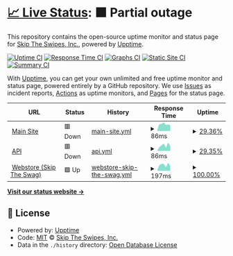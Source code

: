# [📈 Live Status](https://status2.skiptheswipes.com): <!--live status--> **🟧 Partial outage**

This repository contains the open-source uptime monitor and status page for [Skip The Swipes, Inc.](https://skiptheswipes.com/), powered by [Upptime](https://github.com/upptime/upptime).

[![Uptime CI](https://github.com/SkipTheSwipes/upptime/workflows/Uptime%20CI/badge.svg)](https://github.com/SkipTheSwipes/upptime/actions?query=workflow%3A%22Uptime+CI%22)
[![Response Time CI](https://github.com/SkipTheSwipes/upptime/workflows/Response%20Time%20CI/badge.svg)](https://github.com/SkipTheSwipes/upptime/actions?query=workflow%3A%22Response+Time+CI%22)
[![Graphs CI](https://github.com/SkipTheSwipes/upptime/workflows/Graphs%20CI/badge.svg)](https://github.com/SkipTheSwipes/upptime/actions?query=workflow%3A%22Graphs+CI%22)
[![Static Site CI](https://github.com/SkipTheSwipes/upptime/workflows/Static%20Site%20CI/badge.svg)](https://github.com/SkipTheSwipes/upptime/actions?query=workflow%3A%22Static+Site+CI%22)
[![Summary CI](https://github.com/SkipTheSwipes/upptime/workflows/Summary%20CI/badge.svg)](https://github.com/SkipTheSwipes/upptime/actions?query=workflow%3A%22Summary+CI%22)

With [Upptime](https://upptime.js.org), you can get your own unlimited and free uptime monitor and status page, powered entirely by a GitHub repository. We use [Issues](https://github.com/SkipTheSwipes/upptime/issues) as incident reports, [Actions](https://github.com/SkipTheSwipes/upptime/actions) as uptime monitors, and [Pages](https://status2.skiptheswipes.com) for the status page.

<!--start: status pages-->
<!-- This summary is generated by Upptime (https://github.com/upptime/upptime) -->
<!-- Do not edit this manually, your changes will be overwritten -->
<!-- prettier-ignore -->
| URL | Status | History | Response Time | Uptime |
| --- | ------ | ------- | ------------- | ------ |
| <img alt="" src="https://icons.duckduckgo.com/ip3/skiptheswipes.com.ico" height="13"> [Main Site](https://skiptheswipes.com) | 🟥 Down | [main-site.yml](https://github.com/SkipTheSwipes/upptime/commits/HEAD/history/main-site.yml) | <details><summary><img alt="Response time graph" src="./graphs/main-site/response-time-week.png" height="20"> 86ms</summary><br><a href="https://status2.skiptheswipes.com/history/main-site"><img alt="Response time 86" src="https://img.shields.io/endpoint?url=https%3A%2F%2Fraw.githubusercontent.com%2FSkipTheSwipes%2Fupptime%2FHEAD%2Fapi%2Fmain-site%2Fresponse-time.json"></a><br><a href="https://status2.skiptheswipes.com/history/main-site"><img alt="24-hour response time 86" src="https://img.shields.io/endpoint?url=https%3A%2F%2Fraw.githubusercontent.com%2FSkipTheSwipes%2Fupptime%2FHEAD%2Fapi%2Fmain-site%2Fresponse-time-day.json"></a><br><a href="https://status2.skiptheswipes.com/history/main-site"><img alt="7-day response time 86" src="https://img.shields.io/endpoint?url=https%3A%2F%2Fraw.githubusercontent.com%2FSkipTheSwipes%2Fupptime%2FHEAD%2Fapi%2Fmain-site%2Fresponse-time-week.json"></a><br><a href="https://status2.skiptheswipes.com/history/main-site"><img alt="30-day response time 86" src="https://img.shields.io/endpoint?url=https%3A%2F%2Fraw.githubusercontent.com%2FSkipTheSwipes%2Fupptime%2FHEAD%2Fapi%2Fmain-site%2Fresponse-time-month.json"></a><br><a href="https://status2.skiptheswipes.com/history/main-site"><img alt="1-year response time 86" src="https://img.shields.io/endpoint?url=https%3A%2F%2Fraw.githubusercontent.com%2FSkipTheSwipes%2Fupptime%2FHEAD%2Fapi%2Fmain-site%2Fresponse-time-year.json"></a></details> | <details><summary><a href="https://status2.skiptheswipes.com/history/main-site">29.36%</a></summary><a href="https://status2.skiptheswipes.com/history/main-site"><img alt="All-time uptime 29.36%" src="https://img.shields.io/endpoint?url=https%3A%2F%2Fraw.githubusercontent.com%2FSkipTheSwipes%2Fupptime%2FHEAD%2Fapi%2Fmain-site%2Fuptime.json"></a><br><a href="https://status2.skiptheswipes.com/history/main-site"><img alt="24-hour uptime 29.36%" src="https://img.shields.io/endpoint?url=https%3A%2F%2Fraw.githubusercontent.com%2FSkipTheSwipes%2Fupptime%2FHEAD%2Fapi%2Fmain-site%2Fuptime-day.json"></a><br><a href="https://status2.skiptheswipes.com/history/main-site"><img alt="7-day uptime 29.36%" src="https://img.shields.io/endpoint?url=https%3A%2F%2Fraw.githubusercontent.com%2FSkipTheSwipes%2Fupptime%2FHEAD%2Fapi%2Fmain-site%2Fuptime-week.json"></a><br><a href="https://status2.skiptheswipes.com/history/main-site"><img alt="30-day uptime 29.36%" src="https://img.shields.io/endpoint?url=https%3A%2F%2Fraw.githubusercontent.com%2FSkipTheSwipes%2Fupptime%2FHEAD%2Fapi%2Fmain-site%2Fuptime-month.json"></a><br><a href="https://status2.skiptheswipes.com/history/main-site"><img alt="1-year uptime 29.36%" src="https://img.shields.io/endpoint?url=https%3A%2F%2Fraw.githubusercontent.com%2FSkipTheSwipes%2Fupptime%2FHEAD%2Fapi%2Fmain-site%2Fuptime-year.json"></a></details>
| <img alt="" src="https://icons.duckduckgo.com/ip3/api.skiptheswipes.com.ico" height="13"> [API](https://api.skiptheswipes.com) | 🟥 Down | [api.yml](https://github.com/SkipTheSwipes/upptime/commits/HEAD/history/api.yml) | <details><summary><img alt="Response time graph" src="./graphs/api/response-time-week.png" height="20"> 86ms</summary><br><a href="https://status2.skiptheswipes.com/history/api"><img alt="Response time 86" src="https://img.shields.io/endpoint?url=https%3A%2F%2Fraw.githubusercontent.com%2FSkipTheSwipes%2Fupptime%2FHEAD%2Fapi%2Fapi%2Fresponse-time.json"></a><br><a href="https://status2.skiptheswipes.com/history/api"><img alt="24-hour response time 86" src="https://img.shields.io/endpoint?url=https%3A%2F%2Fraw.githubusercontent.com%2FSkipTheSwipes%2Fupptime%2FHEAD%2Fapi%2Fapi%2Fresponse-time-day.json"></a><br><a href="https://status2.skiptheswipes.com/history/api"><img alt="7-day response time 86" src="https://img.shields.io/endpoint?url=https%3A%2F%2Fraw.githubusercontent.com%2FSkipTheSwipes%2Fupptime%2FHEAD%2Fapi%2Fapi%2Fresponse-time-week.json"></a><br><a href="https://status2.skiptheswipes.com/history/api"><img alt="30-day response time 86" src="https://img.shields.io/endpoint?url=https%3A%2F%2Fraw.githubusercontent.com%2FSkipTheSwipes%2Fupptime%2FHEAD%2Fapi%2Fapi%2Fresponse-time-month.json"></a><br><a href="https://status2.skiptheswipes.com/history/api"><img alt="1-year response time 86" src="https://img.shields.io/endpoint?url=https%3A%2F%2Fraw.githubusercontent.com%2FSkipTheSwipes%2Fupptime%2FHEAD%2Fapi%2Fapi%2Fresponse-time-year.json"></a></details> | <details><summary><a href="https://status2.skiptheswipes.com/history/api">29.35%</a></summary><a href="https://status2.skiptheswipes.com/history/api"><img alt="All-time uptime 29.35%" src="https://img.shields.io/endpoint?url=https%3A%2F%2Fraw.githubusercontent.com%2FSkipTheSwipes%2Fupptime%2FHEAD%2Fapi%2Fapi%2Fuptime.json"></a><br><a href="https://status2.skiptheswipes.com/history/api"><img alt="24-hour uptime 29.35%" src="https://img.shields.io/endpoint?url=https%3A%2F%2Fraw.githubusercontent.com%2FSkipTheSwipes%2Fupptime%2FHEAD%2Fapi%2Fapi%2Fuptime-day.json"></a><br><a href="https://status2.skiptheswipes.com/history/api"><img alt="7-day uptime 29.35%" src="https://img.shields.io/endpoint?url=https%3A%2F%2Fraw.githubusercontent.com%2FSkipTheSwipes%2Fupptime%2FHEAD%2Fapi%2Fapi%2Fuptime-week.json"></a><br><a href="https://status2.skiptheswipes.com/history/api"><img alt="30-day uptime 29.35%" src="https://img.shields.io/endpoint?url=https%3A%2F%2Fraw.githubusercontent.com%2FSkipTheSwipes%2Fupptime%2FHEAD%2Fapi%2Fapi%2Fuptime-month.json"></a><br><a href="https://status2.skiptheswipes.com/history/api"><img alt="1-year uptime 29.35%" src="https://img.shields.io/endpoint?url=https%3A%2F%2Fraw.githubusercontent.com%2FSkipTheSwipes%2Fupptime%2FHEAD%2Fapi%2Fapi%2Fuptime-year.json"></a></details>
| <img alt="" src="https://icons.duckduckgo.com/ip3/skiptheswag.com.ico" height="13"> [Webstore (Skip The Swag)](https://skiptheswag.com) | 🟩 Up | [webstore-skip-the-swag.yml](https://github.com/SkipTheSwipes/upptime/commits/HEAD/history/webstore-skip-the-swag.yml) | <details><summary><img alt="Response time graph" src="./graphs/webstore-skip-the-swag/response-time-week.png" height="20"> 197ms</summary><br><a href="https://status2.skiptheswipes.com/history/webstore-skip-the-swag"><img alt="Response time 197" src="https://img.shields.io/endpoint?url=https%3A%2F%2Fraw.githubusercontent.com%2FSkipTheSwipes%2Fupptime%2FHEAD%2Fapi%2Fwebstore-skip-the-swag%2Fresponse-time.json"></a><br><a href="https://status2.skiptheswipes.com/history/webstore-skip-the-swag"><img alt="24-hour response time 197" src="https://img.shields.io/endpoint?url=https%3A%2F%2Fraw.githubusercontent.com%2FSkipTheSwipes%2Fupptime%2FHEAD%2Fapi%2Fwebstore-skip-the-swag%2Fresponse-time-day.json"></a><br><a href="https://status2.skiptheswipes.com/history/webstore-skip-the-swag"><img alt="7-day response time 197" src="https://img.shields.io/endpoint?url=https%3A%2F%2Fraw.githubusercontent.com%2FSkipTheSwipes%2Fupptime%2FHEAD%2Fapi%2Fwebstore-skip-the-swag%2Fresponse-time-week.json"></a><br><a href="https://status2.skiptheswipes.com/history/webstore-skip-the-swag"><img alt="30-day response time 197" src="https://img.shields.io/endpoint?url=https%3A%2F%2Fraw.githubusercontent.com%2FSkipTheSwipes%2Fupptime%2FHEAD%2Fapi%2Fwebstore-skip-the-swag%2Fresponse-time-month.json"></a><br><a href="https://status2.skiptheswipes.com/history/webstore-skip-the-swag"><img alt="1-year response time 197" src="https://img.shields.io/endpoint?url=https%3A%2F%2Fraw.githubusercontent.com%2FSkipTheSwipes%2Fupptime%2FHEAD%2Fapi%2Fwebstore-skip-the-swag%2Fresponse-time-year.json"></a></details> | <details><summary><a href="https://status2.skiptheswipes.com/history/webstore-skip-the-swag">100.00%</a></summary><a href="https://status2.skiptheswipes.com/history/webstore-skip-the-swag"><img alt="All-time uptime 100.00%" src="https://img.shields.io/endpoint?url=https%3A%2F%2Fraw.githubusercontent.com%2FSkipTheSwipes%2Fupptime%2FHEAD%2Fapi%2Fwebstore-skip-the-swag%2Fuptime.json"></a><br><a href="https://status2.skiptheswipes.com/history/webstore-skip-the-swag"><img alt="24-hour uptime 100.00%" src="https://img.shields.io/endpoint?url=https%3A%2F%2Fraw.githubusercontent.com%2FSkipTheSwipes%2Fupptime%2FHEAD%2Fapi%2Fwebstore-skip-the-swag%2Fuptime-day.json"></a><br><a href="https://status2.skiptheswipes.com/history/webstore-skip-the-swag"><img alt="7-day uptime 100.00%" src="https://img.shields.io/endpoint?url=https%3A%2F%2Fraw.githubusercontent.com%2FSkipTheSwipes%2Fupptime%2FHEAD%2Fapi%2Fwebstore-skip-the-swag%2Fuptime-week.json"></a><br><a href="https://status2.skiptheswipes.com/history/webstore-skip-the-swag"><img alt="30-day uptime 100.00%" src="https://img.shields.io/endpoint?url=https%3A%2F%2Fraw.githubusercontent.com%2FSkipTheSwipes%2Fupptime%2FHEAD%2Fapi%2Fwebstore-skip-the-swag%2Fuptime-month.json"></a><br><a href="https://status2.skiptheswipes.com/history/webstore-skip-the-swag"><img alt="1-year uptime 100.00%" src="https://img.shields.io/endpoint?url=https%3A%2F%2Fraw.githubusercontent.com%2FSkipTheSwipes%2Fupptime%2FHEAD%2Fapi%2Fwebstore-skip-the-swag%2Fuptime-year.json"></a></details>

<!--end: status pages-->

[**Visit our status website →**](https://status2.skiptheswipes.com)

## 📄 License

- Powered by: [Upptime](https://github.com/upptime/upptime)
- Code: [MIT](./LICENSE) © [Skip The Swipes, Inc.](https://skiptheswipes.com/)
- Data in the `./history` directory: [Open Database License](https://opendatacommons.org/licenses/odbl/1-0/)
